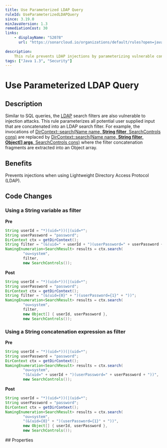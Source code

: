 ```yaml
---
title: Use Parameterized LDAP Query
ruleId: UseParameterizedLDAPQuery
since: 3.19.0
minJavaVersion: 1.3
remediationCost: 30
links:
    - displayName: "S2078"
      url: "https://sonarcloud.io/organizations/default/rules?open=javasecurity%3AS2078&rule_key=javasecurity%3AS2078"
    
description:
    This rule prevents LDAP injections by parameterizing vulnerable concats of LDAP search filters. Thus, vulnerable fragments of an LDAP search filter can only be considered as data and not as code.
tags: ["Java 1.3", "Security"]
---
```


# Use Parameterized LDAP Query

## Description

Similar to SQL queries, the [LDAP](https://ldap.com/) search filters are also vulnerable to injection attacks.
This rule parameterizes all potential user supplied input that are concatenated into an LDAP search filter. 
For example, the invocations of [DirContext::search(Name name, **String filter**, SearchControls cons)](https://docs.oracle.com/javase/7/docs/api/javax/naming/directory/DirContext.html#search(javax.naming.Name,%20java.lang.String,%20javax.naming.directory.SearchControls)) 
are replaced by [DirContext::search(Name name, **String filter**, **Object[] args**, SearchControls cons)](https://docs.oracle.com/javase/7/docs/api/javax/naming/directory/DirContext.html#search(javax.naming.Name,%20java.lang.String,%20java.lang.Object[],%20javax.naming.directory.SearchControls)) where the filter concatenation fragments are extracted into an Object array.

## Benefits

Prevents injections when using Lightweight Directory Access Protocol (LDAP).

## Code Changes

### Using a String variable as filter

__Pre__
```java
String userId = "*)(uid=*))(|(uid=*";
String userPassword = "password";
DirContext ctx = getDirContext();
String filter = "(&(uid=" + userId + ")(userPassword=" + userPassword + "))";
NamingEnumeration<SearchResult> results = ctx.search(
		"ou=system", 
		filter, 
		new SearchControls());
```

__Post__
```java
String userId = "*)(uid=*))(|(uid=*";
String userPassword = "password";
DirContext ctx = getDirContext();
String filter = "(&(uid={0}" + ")(userPassword={1}" + "))";
NamingEnumeration<SearchResult> results = ctx.search(
		"ou=system", 
		filter, 
		new Object[] { userId, userPassword }, 
		new SearchControls());
```


### Using a String concatenation expression as filter

__Pre__
```java
String userId = "*)(uid=*))(|(uid=*";
String userPassword = "password";
DirContext ctx = getDirContext();
NamingEnumeration<SearchResult> results = ctx.search(
		"ou=system", 
		"(&(uid=" + userId + ")(userPassword=" + userPassword + "))", 
		new SearchControls());
```

__Post__
```java
String userId = "*)(uid=*))(|(uid=*";
String userPassword = "password";
DirContext ctx = getDirContext();
NamingEnumeration<SearchResult> results = ctx.search(
		"ou=system", 
		"(&(uid={0}" + ")(userPassword={1}" + "))", 
		new Object[] { userId, userPassword }, 
		new SearchControls());
```


<VersionNotice />
## Properties

<RuleProperties />

